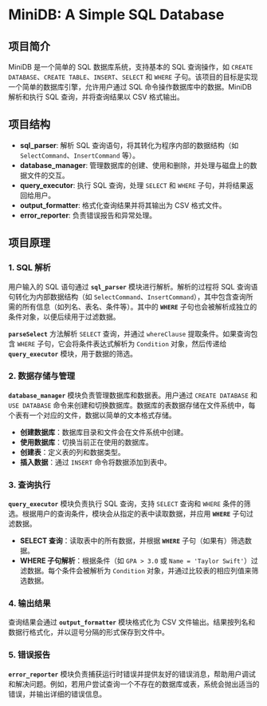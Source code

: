 # MiniDB: A Simple SQL Database

## 项目简介

MiniDB 是一个简单的 SQL 数据库系统，支持基本的 SQL 查询操作，如 `CREATE DATABASE`、`CREATE TABLE`、`INSERT`、`SELECT` 和 `WHERE` 子句。该项目的目标是实现一个简单的数据库引擎，允许用户通过 SQL 命令操作数据库中的数据。MiniDB 解析和执行 SQL 查询，并将查询结果以 CSV 格式输出。

## 项目结构

- **sql_parser**: 解析 SQL 查询语句，将其转化为程序内部的数据结构（如 `SelectCommand`、`InsertCommand` 等）。
- **database_manager**: 管理数据库的创建、使用和删除，并处理与磁盘上的数据文件的交互。
- **query_executor**: 执行 SQL 查询，处理 `SELECT` 和 `WHERE` 子句，并将结果返回给用户。
- **output_formatter**: 格式化查询结果并将其输出为 CSV 格式文件。
- **error_reporter**: 负责错误报告和异常处理。

## 项目原理

### 1. **SQL 解析**

用户输入的 SQL 语句通过 **`sql_parser`** 模块进行解析。解析的过程将 SQL 查询语句转化为内部数据结构（如 `SelectCommand`、`InsertCommand`），其中包含查询所需的所有信息（如列名、表名、条件等）。其中的 **`WHERE`** 子句也会被解析成独立的条件对象，以便后续用于过滤数据。

**`parseSelect`** 方法解析 `SELECT` 查询，并通过 `whereClause` 提取条件。如果查询包含 `WHERE` 子句，它会将条件表达式解析为 `Condition` 对象，然后传递给 **`query_executor`** 模块，用于数据的筛选。

### 2. **数据存储与管理**

**`database_manager`** 模块负责管理数据库和数据表。用户通过 `CREATE DATABASE` 和 `USE DATABASE` 命令来创建和切换数据库。数据库的表数据存储在文件系统中，每个表有一个对应的文件，数据以简单的文本格式存储。

- **创建数据库**：数据库目录和文件会在文件系统中创建。
- **使用数据库**：切换当前正在使用的数据库。
- **创建表**：定义表的列和数据类型。
- **插入数据**：通过 `INSERT` 命令将数据添加到表中。

### 3. **查询执行**

**`query_executor`** 模块负责执行 SQL 查询，支持 `SELECT` 查询和 `WHERE` 条件的筛选。根据用户的查询条件，模块会从指定的表中读取数据，并应用 **`WHERE`** 子句过滤数据。

- **SELECT 查询**：读取表中的所有数据，并根据 **`WHERE`** 子句（如果有）筛选数据。
- **WHERE 子句解析**：根据条件（如 `GPA > 3.0` 或 `Name = 'Taylor Swift'`）过滤数据。每个条件会被解析为 `Condition` 对象，并通过比较表的相应列值来筛选数据。

### 4. **输出结果**

查询结果会通过 **`output_formatter`** 模块格式化为 CSV 文件输出。结果按列名和数据行格式化，并以逗号分隔的形式保存到文件中。

### 5. **错误报告**

**`error_reporter`** 模块负责捕获运行时错误并提供友好的错误消息，帮助用户调试和解决问题。例如，若用户尝试查询一个不存在的数据库或表，系统会抛出适当的错误，并输出详细的错误信息。


